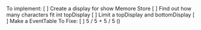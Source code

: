 To implement:
[ ] Create a display for show Memore Store
[ ] Find out how many characters fit int topDisplay
[ ]	Limit a topDisplay and bottomDisplay 
[ ] Make a EventTable
To Fixe:
[ ] 5 / 5 + 5 / 5 ()

